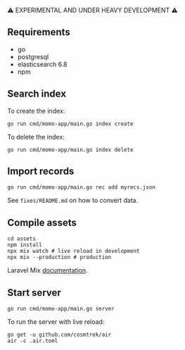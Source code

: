 :warning: EXPERIMENTAL AND UNDER HEAVY DEVELOPMENT :warning:

## Requirements

* go
* postgresql
* elasticsearch 6.8
* npm

## Search index

To create the index:

```
go run cmd/momo-app/main.go index create
```

To delete the index:

```
go run cmd/momo-app/main.go index delete
```

## Import records

```
go run cmd/momo-app/main.go rec add myrecs.json
```

See `fixes/README.md` on how to convert data.

## Compile assets

```
cd assets
npm install
npx mix watch # live reload in development
npx mix --production # production 
```

Laravel Mix [documentation](https://laravel.com/docs/8.x).

## Start server

```
go run cmd/momo-app/main.go server
```

To run the server with live reload:

```
go get -u github.com/cosmtrek/air
air -c .air.toml
```
